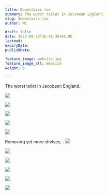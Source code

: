 ```yaml
---
title: Downstairs loo
summary: The worst toilet in Jacobean England.
slug: downstairs-loo
author: MC

draft: false
date: 2022-08-22T16:48:38+01:00
lastmod: 
expiryDate: 
publishDate: 

feature_image: website.jpg
feature_image_alt: Website
weight: 6

---
```


The worst toilet in Jacobean England.

![](/images/9427.jpeg)

![](/images/9428.jpeg)

![](/images/9441.jpeg)

![](/images/9442.jpeg)

![](/images/9443.jpeg)


Removing yet more shelves...
![](/images/9464.jpeg)

![](/images/9470.jpeg) 

![](/images/xx94.jpeg) 

![](/images/xx95.jpeg) 

![](/images/xx67.jpeg) 

![](/images/xx68.jpeg) 
